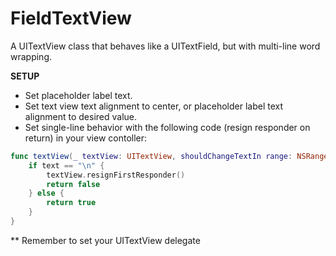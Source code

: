 # FieldTextView
A UITextView class that behaves like a UITextField, but with multi-line word wrapping.

<b>SETUP</b>
* Set placeholder label text.
* Set text view text alignment to center, or placeholder label text alignment to desired value.
* Set single-line behavior with the following code (resign responder on return) in your view contoller:
```swift
func textView(_ textView: UITextView, shouldChangeTextIn range: NSRange, replacementText text: String) -> Bool {
    if text == "\n" {
        textView.resignFirstResponder()
        return false
    } else {
        return true
    }
}
```
** Remember to set your UITextView delegate
